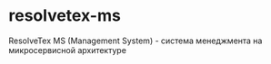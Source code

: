 # resolvetex-ms
ResolveTex MS (Management System) - система менеджмента на микросервисной архитектуре
